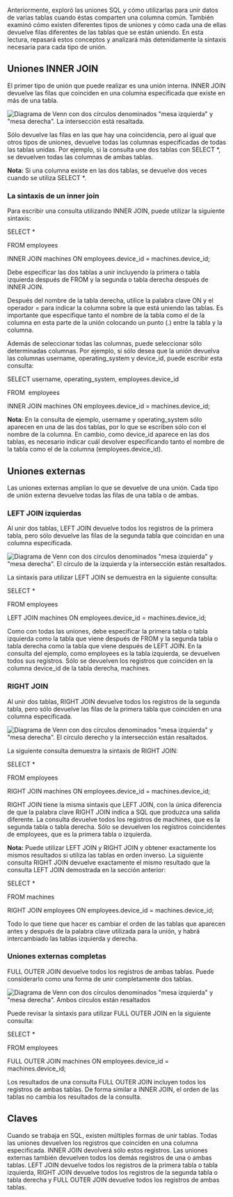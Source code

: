 
Anteriormente, exploró las uniones SQL y cómo utilizarlas para unir datos de varias tablas cuando éstas comparten una columna común. También examinó cómo existen diferentes tipos de uniones y cómo cada una de ellas devuelve filas diferentes de las tablas que se están uniendo. En esta lectura, repasará estos conceptos y analizará más detenidamente la sintaxis necesaria para cada tipo de unión.

## Uniones INNER JOIN

El primer tipo de unión que puede realizar es una unión interna. INNER JOIN devuelve las filas que coinciden en una columna especificada que existe en más de una tabla.

![Diagrama de Venn con dos círculos denominados "mesa izquierda" y "mesa derecha". La intersección está resaltada.](https://d3c33hcgiwev3.cloudfront.net/imageAssetProxy.v1/9y5ZKSySQTuS5RQ-MJLXrA_6b756cb30b9442c8ae576607a6ab3ff1_CS_R-080_Inner-joins.png?expiry=1757894400000&hmac=fA-ZI4xU3m5DpTzLJ8U9ZusPNwKrQxiOIigwI2-d6ic)

Sólo devuelve las filas en las que hay una coincidencia, pero al igual que otros tipos de uniones, devuelve todas las columnas especificadas de todas las tablas unidas. Por ejemplo, si la consulta une dos tablas con SELECT *, se devuelven todas las columnas de ambas tablas.

**Nota:** Si una columna existe en las dos tablas, se devuelve dos veces cuando se utiliza SELECT *.

### La sintaxis de un inner join

Para escribir una consulta utilizando INNER JOIN, puede utilizar la siguiente sintaxis:

SELECT *

FROM employees

INNER JOIN machines ON employees.device_id = machines.device_id;

Debe especificar las dos tablas a unir incluyendo la primera o tabla izquierda después de FROM y la segunda o tabla derecha después de INNER JOIN.

Después del nombre de la tabla derecha, utilice la palabra clave ON y el operador = para indicar la columna sobre la que está uniendo las tablas. Es importante que especifique tanto el nombre de la tabla como el de la columna en esta parte de la unión colocando un punto (.) entre la tabla y la columna.

Además de seleccionar todas las columnas, puede seleccionar sólo determinadas columnas. Por ejemplo, si sólo desea que la unión devuelva las columnas username, operating_system y device_id, puede escribir esta consulta:

SELECT username, operating_system, employees.device_id

FROM  employees

INNER JOIN machines ON employees.device_id = machines.device_id;

**Nota**: En la consulta de ejemplo, username y operating_system sólo aparecen en una de las dos tablas, por lo que se escriben sólo con el nombre de la columna. En cambio, como device_id aparece en las dos tablas, es necesario indicar cuál devolver especificando tanto el nombre de la tabla como el de la columna (employees.device_id).

## Uniones externas

Las uniones externas amplían lo que se devuelve de una unión. Cada tipo de unión externa devuelve todas las filas de una tabla o de ambas.

### LEFT JOIN izquierdas

Al unir dos tablas, LEFT JOIN devuelve todos los registros de la primera tabla, pero sólo devuelve las filas de la segunda tabla que coincidan en una columna especificada.

![Diagrama de Venn con dos círculos denominados "mesa izquierda" y "mesa derecha". El círculo de la izquierda y la intersección están resaltados.](https://d3c33hcgiwev3.cloudfront.net/imageAssetProxy.v1/GsYCwSiOSMmymUqPUAQJ5w_5beed7e470c546fca088a83dfd9465f1_CS_R-080_Left-joins.png?expiry=1757894400000&hmac=2FJcNorG7eukp0uVIn_NsrLjo5qdb5unYBwbhoDPAlk)

La sintaxis para utilizar LEFT JOIN se demuestra en la siguiente consulta:

SELECT *

FROM employees

LEFT JOIN machines ON employees.device_id = machines.device_id;

Como con todas las uniones, debe especificar la primera tabla o tabla izquierda como la tabla que viene después de FROM y la segunda tabla o tabla derecha como la tabla que viene después de LEFT JOIN. En la consulta del ejemplo, como employees es la tabla izquierda, se devuelven todos sus registros. Sólo se devuelven los registros que coinciden en la columna device_id de la tabla derecha, machines.

### RIGHT JOIN

Al unir dos tablas, RIGHT JOIN devuelve todos los registros de la segunda tabla, pero sólo devuelve las filas de la primera tabla que coinciden en una columna especificada.

![Diagrama de Venn con dos círculos denominados "mesa izquierda" y "mesa derecha". El círculo derecho y la intersección están resaltados.](https://d3c33hcgiwev3.cloudfront.net/imageAssetProxy.v1/YHXRMOLiQheppUjthmM5yQ_cfb18a8315e34357bd1299f7eefafcf1_CS_R-080_Right-joins.png?expiry=1757894400000&hmac=SbHBz___TWLc0Db4a0tf54AdGuaMXHZP82D8-ysNIIA)

La siguiente consulta demuestra la sintaxis de RIGHT JOIN:

SELECT *

FROM employees

RIGHT JOIN machines ON employees.device_id = machines.device_id;

RIGHT JOIN tiene la misma sintaxis que LEFT JOIN, con la única diferencia de que la palabra clave RIGHT JOIN indica a SQL que produzca una salida diferente. La consulta devuelve todos los registros de machines, que es la segunda tabla o tabla derecha. Sólo se devuelven los registros coincidentes de employees, que es la primera tabla o izquierda.

**Nota:** Puede utilizar LEFT JOIN y RIGHT JOIN y obtener exactamente los mismos resultados si utiliza las tablas en orden inverso. La siguiente consulta RIGHT JOIN devuelve exactamente el mismo resultado que la consulta LEFT JOIN demostrada en la sección anterior:

SELECT *

FROM machines

RIGHT JOIN employees ON employees.device_id = machines.device_id;

Todo lo que tiene que hacer es cambiar el orden de las tablas que aparecen antes y después de la palabra clave utilizada para la unión, y habrá intercambiado las tablas izquierda y derecha.

### Uniones externas completas

FULL OUTER JOIN devuelve todos los registros de ambas tablas. Puede considerarlo como una forma de unir completamente dos tablas.

![Diagrama de Venn con dos círculos denominados "mesa izquierda" y "mesa derecha". Ambos círculos están resaltados](https://d3c33hcgiwev3.cloudfront.net/imageAssetProxy.v1/oRzF__GaTqSGMmUqXKbSrQ_92db9841a00244c2aa214e60bb07f1f1_CS_R-080_FULL-OUTER-JOIN.png?expiry=1757894400000&hmac=RdtgP5KTXIXBSWZfi_KlOn6D0UkPcnJvXikilwZxbM8)

Puede revisar la sintaxis para utilizar FULL OUTER JOIN en la siguiente consulta:

SELECT *

FROM employees

FULL OUTER JOIN machines ON employees.device_id = machines.device_id;

Los resultados de una consulta FULL OUTER JOIN incluyen todos los registros de ambas tablas. De forma similar a INNER JOIN, el orden de las tablas no cambia los resultados de la consulta.

## Claves

Cuando se trabaja en SQL, existen múltiples formas de unir tablas. Todas las uniones devuelven los registros que coinciden en una columna especificada. INNER JOIN devolverá sólo estos registros. Las uniones externas también devuelven todos los demás registros de una o ambas tablas. LEFT JOIN devuelve todos los registros de la primera tabla o tabla izquierda, RIGHT JOIN devuelve todos los registros de la segunda tabla o tabla derecha y FULL OUTER JOIN devuelve todos los registros de ambas tablas.
